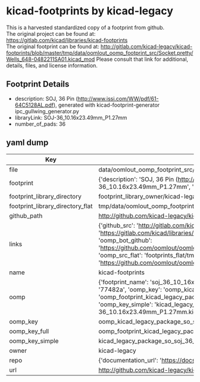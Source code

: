 # kicad-footprints by kicad-legacy  
This is a harvested standardized copy of a footprint from github.  
The original project can be found at:  
https://gitlab.com/kicad/libraries/kicad-footprints  
The original footprint can be found at:
http://gitlab.com/kicad-legacy/kicad-footprints/blob/master/tmp/data/oomlout_oomp_footprint_src/Socket.pretty/Wells_648-0482211SA01.kicad_mod
Please consult that link for additional, details, files, and license information.  
## Footprint Details
* description: SOJ, 36 Pin (http://www.issi.com/WW/pdf/61-64C5128AL.pdf), generated with kicad-footprint-generator ipc_gullwing_generator.py  
* libraryLink: SOJ-36_10.16x23.49mm_P1.27mm  
* number_of_pads: 36  
## yaml dump  
| Key | Value |  
| --- | --- |  
| file | data/oomlout_oomp_footprint_src/kicad-footprints/Package_SO.pretty/SOJ-36_10.16x23.49mm_P1.27mm.kicad_mod |  
| footprint | {'description': 'SOJ, 36 Pin (http://www.issi.com/WW/pdf/61-64C5128AL.pdf), generated with kicad-footprint-generator ipc_gullwing_generator.py', 'libraryLink': 'SOJ-36_10.16x23.49mm_P1.27mm', 'number_of_pads': 36} |  
| footprint_library_directory | footprint_library_owner/kicad-legacy_kicad-footprints |  
| footprint_library_directory_flat | tmp/data/oomlout_oomp_footprint_src/footprints_flat/kicad_legacy_package_so_soj_36_10_16x23_49mm_p1_27mm/working |  
| github_path | http://github.com/kicad-legacy/kicad-footprints/blob/master/tmp/data/oomlout_oomp_footprint_src/Package_SO.pretty/SOJ-36_10.16x23.49mm_P1.27mm.kicad_mod |  
| links | {'github_src': 'http://gitlab.com/kicad-legacy/kicad-footprints/blob/master/tmp/data/oomlout_oomp_footprint_src/Socket.pretty/Wells_648-0482211SA01.kicad_mod', 'github_src_repo': 'https://gitlab.com/kicad/libraries/kicad-footprints', 'oomp_bot': 'tmp/data/oomlout_oomp_footprint_src/footprints/kicad_legacy_package_so_soj_36_10_16x23_49mm_p1_27mm/working', 'oomp_bot_github': 'https://github.com/oomlout/oomlout_oomp_footprint_bot/tree/main/tmp/data/oomlout_oomp_footprint_src/footprints/kicad_legacy_package_so_soj_36_10_16x23_49mm_p1_27mm/working', 'oomp_src_flat': 'footprints_flat/tmp/data/oomlout_oomp_footprint_src/footprints_flat/kicad_legacy_package_so_soj_36_10_16x23_49mm_p1_27mm/working', 'oomp_src_flat_github': 'https://github.com/oomlout/oomlout_oomp_footprint_src/tree/main/tmp/data/oomlout_oomp_footprint_src/footprints_flat/kicad_legacy_package_so_soj_36_10_16x23_49mm_p1_27mm/working'} |  
| name | kicad-footprints |  
| oomp | {'footprint_name': 'soj_36_10_16x23_49mm_p1_27mm', 'library_name': 'package_so', 'md5': '77482aec5c2fe85692b53696a10fcbf9', 'md5_10': '77482aec5c', 'md5_5': '77482', 'md5_6': '77482a', 'oomp_key': 'oomp_kicad_legacy_package_so_soj_36_10_16x23_49mm_p1_27mm', 'oomp_key_extra': 'oomp_footprint_kicad_legacy_package_so_soj_36_10_16x23_49mm_p1_27mm', 'oomp_key_full': 'oomp_footprint_kicad_legacy_package_so_soj_36_10_16x23_49mm_p1_27mm_77482a', 'oomp_key_simple': 'kicad_legacy_package_so_soj_36_10_16x23_49mm_p1_27mm', 'original_filename': 'data/oomlout_oomp_footprint_src/kicad-footprints/Package_SO.pretty/SOJ-36_10.16x23.49mm_P1.27mm.kicad_mod', 'owner_name': 'kicad_legacy'} |  
| oomp_key | oomp_kicad_legacy_package_so_soj_36_10_16x23_49mm_p1_27mm |  
| oomp_key_full | oomp_footprint_kicad_legacy_package_so_soj_36_10_16x23_49mm_p1_27mm |  
| oomp_key_simple | kicad_legacy_package_so_soj_36_10_16x23_49mm_p1_27mm |  
| owner | kicad-legacy |  
| repo | {'documentation_url': 'https://docs.github.com/rest/repos/repos#get-a-repository', 'message': 'Not Found'} |  
| url | http://github.com/kicad-legacy/kicad-footprints |  

